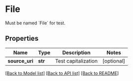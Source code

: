 # File

Must be named &#x60;File&#x60; for test.
## Properties
Name | Type | Description | Notes
------------ | ------------- | ------------- | -------------
**source_uri** | **str** | Test capitalization | [optional] 

[[Back to Model list]](../README.md#documentation-for-models) [[Back to API list]](../README.md#documentation-for-api-endpoints) [[Back to README]](../README.md)


